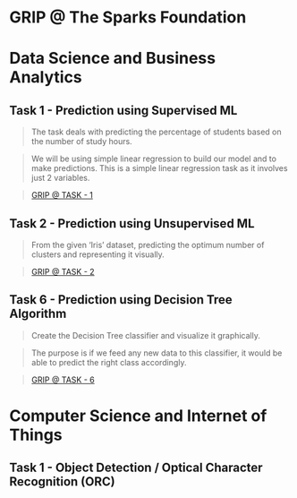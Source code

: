 # **GRIP @ The Sparks Foundation**

# Data Science and Business Analytics

## Task 1 - Prediction using Supervised ML

> The task deals with predicting the percentage of students based on the number of study hours.

> We will be using simple linear regression to build our model and to make predictions. This is a simple linear regression task as it involves just 2 variables.

> [GRIP @ TASK - 1](https://github.com/deepthiinduri/GRIP-TheSparksFoundation/blob/main/TASK%20-%201.ipynb)


## Task 2 - Prediction using Unsupervised ML

> From the given ‘Iris’ dataset, predicting the optimum number of clusters and representing it visually.

> [GRIP @ TASK - 2](https://github.com/deepthiinduri/GRIP-TheSparksFoundation/blob/main/TASK%20-%202.ipynb)


## Task 6 - Prediction using Decision Tree Algorithm

> Create the Decision Tree classifier and visualize it graphically.

> The purpose is if we feed any new data to this classifier, it would be able to predict the right class accordingly.

> [GRIP @ TASK - 6](https://github.com/deepthiinduri/GRIP-TheSparksFoundation/blob/main/TASK%20-%206.ipynb)

#

# Computer Science and Internet of Things

## Task 1 - Object Detection / Optical Character Recognition (ORC) 
